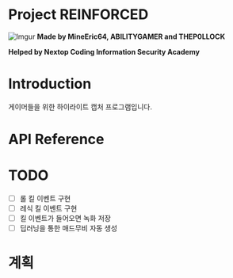 # Project REINFORCED
![Imgur](https://i.imgur.com/mG01m8a.png)
**Made by MineEric64, ABILITYGAMER and THEP0LLOCK**

**Helped by Nextop Coding Information Security Academy**

# Introduction
게이머들을 위한 하이라이트 캡처 프로그램입니다.

# API Reference

# TODO
- [ ] 롤 킬 이벤트 구현
- [ ] 레식 킬 이벤트 구현
- [ ] 킬 이벤트가 들어오면 녹화 저장
- [ ] 딥러닝을 통한 매드무비 자동 생성

# 계획
